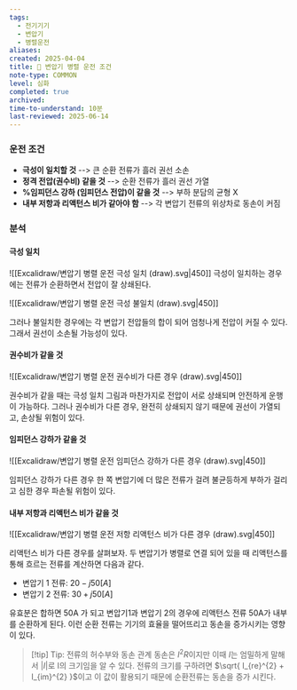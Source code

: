 ```yaml
---
tags:
  - 전기기기
  - 변압기
  - 병렬운전
aliases: 
created: 2025-04-04
title: 📝 변압기 병렬 운전 조건
note-type: COMMON
level: 심화
completed: true
archived: 
time-to-understand: 10분
last-reviewed: 2025-06-14
---
```


### 운전 조건

- **극성이 일치할 것** --> 큰 순환 전류가 흘러 권선 소손
- **정격 전압(권수비) 같을 것** --> 순환 전류가 흘러 권선 가열
- **%임피던스 강하 (임피던스 전압)이 같을 것** --> 부하 분담의 균형 X
- **내부 저항과 리액턴스 비가 같아야 함** --> 각 변압기 전류의 위상차로 동손이 커짐

### 분석

#### 극성 일치

![[Excalidraw/변압기 병렬 운전 극성 일치 (draw).svg|450]]
극성이 일치하는 경우에는 전류가 순환하면서 전압이 잘 상쇄된다.

![[Excalidraw/변압기 병렬 운전 극성 불일치 (draw).svg|450]]


그러나 불일치한 경우에는 각 변압기 전압들의 합이 되어 엄청나게 전압이 커질 수 있다. 그래서 권선이 소손될 가능성이 있다.

#### 권수비가 같을 것

![[Excalidraw/변압기 병렬 운전 권수비가 다른 경우 (draw).svg|450]]

권수비가 같을 때는 극성 일치 그림과 마찬가지로 전압이 서로 상쇄되며 안전하게 운행이 가능하다. 그러나 권수비가 다른 경우, 완전히 상쇄되지 않기 때문에 권선이 가열되고, 손상될 위험이 있다.

#### 임피던스 강하가 같을 것

![[Excalidraw/변압기 병렬 운전 임피던스 강하가 다른 경우 (draw).svg|450]]

임피던스 강하가 다른 경우 한 쪽 변압기에 더 많은 전류가 걸려 불균등하게 부하가 걸리고 심한 경우 파손될 위험이 있다.

#### 내부 저항과 리액턴스 비가 같을 것

![[Excalidraw/변압기 병렬 운전 저항 리액턴스 비가 다른 경우 (draw).svg|450]]

리액턴스 비가 다른 경우를 살펴보자. 두 변압기가 병렬로 연결 되어 있을 때 리액턴스를 통해 흐르는 전류를 계산하면 다음과 같다.

- 변압기 1 전류: $20 - j 50 [A]$
- 변압기 2 전류: $30 + j 50 [A]$

유효분은 합하면 50A 가 되고  변압기1과 변압기 2의 경우에 리액턴스 전류 50A가 내부를 순환하게 된다. 이런 순환 전류는 기기의 효율을 떨어뜨리고 동손을 증가시키는 영향이 있다.


>[!tip] Tip: 전류의 허수부와 동손 관계
>동손은 $I^{2}R$이지만 이때 $I$는 엄밀하게 말해서 $|I|$로 I의 크기임을 알 수 있다. 전류의 크기를 구하려면 $\sqrt{ I_{re}^{2} + I_{im}^{2} }$이고 이 값이 활용되기 때문에 순환전류는 동손을 증가 시킨다.


